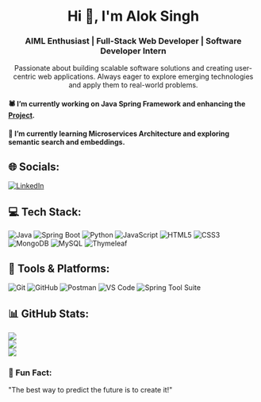 
<h1 align="center">Hi 👋, I'm Alok Singh</h1>
<h3 align="center">AIML Enthusiast | Full-Stack Web Developer | Software Developer Intern</h3>

<p align="center">
Passionate about building scalable software solutions and creating user-centric web applications. Always eager to explore emerging technologies and apply them to real-world problems.
</p>

<h4>🕷️ I’m currently working on Java Spring Framework and enhancing the <a href="https://github.com/2004-AlokSINGH/Ritividhi">Project</a>.</h4>
<h4>🌱 I’m currently learning Microservices Architecture and exploring semantic search and embeddings.</h4>
<!-- <h4>👨‍💻 Actively developing WhatsApp bots with OpenAI integration and working on Python-based biometric attendance systems.</h4> -->

## 🌐 Socials:
[![LinkedIn](https://img.shields.io/badge/LinkedIn-%230077B5.svg?logo=linkedin&logoColor=white)](https://www.linkedin.com/in/alok-singh-2b6547228/)

## 💻 Tech Stack:
![Java](https://img.shields.io/badge/Java-%23ED8B00.svg?style=plastic&logo=java&logoColor=white) ![Spring Boot](https://img.shields.io/badge/Spring%20Boot-%236DB33F.svg?style=plastic&logo=spring&logoColor=white) ![Python](https://img.shields.io/badge/Python-3670A0?style=plastic&logo=python&logoColor=ffdd54) ![JavaScript](https://img.shields.io/badge/JavaScript-%23F7DF1E.svg?style=plastic&logo=javascript&logoColor=black) ![HTML5](https://img.shields.io/badge/HTML5-%23E34F26.svg?style=plastic&logo=html5&logoColor=white) ![CSS3](https://img.shields.io/badge/CSS3-%231572B6.svg?style=plastic&logo=css3&logoColor=white) ![MongoDB](https://img.shields.io/badge/MongoDB-%2347A248.svg?style=plastic&logo=mongodb&logoColor=white) ![MySQL](https://img.shields.io/badge/MySQL-%2300f.svg?style=plastic&logo=mysql&logoColor=white) ![Thymeleaf](https://img.shields.io/badge/Thymeleaf-%23005C0F.svg?style=plastic&logo=thymeleaf&logoColor=white)

## 🔄 Tools & Platforms:
![Git](https://img.shields.io/badge/Git-%23F05033.svg?style=plastic&logo=git&logoColor=white) ![GitHub](https://img.shields.io/badge/GitHub-%23181717.svg?style=plastic&logo=github&logoColor=white) ![Postman](https://img.shields.io/badge/Postman-%23FF6C37.svg?style=plastic&logo=postman&logoColor=white) ![VS Code](https://img.shields.io/badge/VS%20Code-%23007ACC.svg?style=plastic&logo=visual-studio-code&logoColor=white) ![Spring Tool Suite](https://img.shields.io/badge/STS-%236DB33F.svg?style=plastic&logo=spring&logoColor=white)

## 📊 GitHub Stats:
![](https://github-readme-stats.vercel.app/api?username=2004-AlokSINGH&theme=radical&hide_border=true&include_all_commits=false&count_private=true)<br/>
![](https://github-readme-streak-stats.herokuapp.com/?user=2004-AlokSINGH&theme=radical&hide_border=true)<br/>
![](https://github-readme-stats.vercel.app/api/top-langs/?username=2004-AlokSINGH&theme=radical&hide_border=true&include_all_commits=false&count_private=false&layout=compact)



### 🌟 Fun Fact:
"The best way to predict the future is to create it!"
